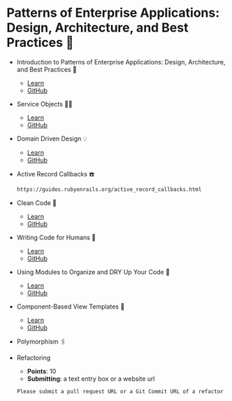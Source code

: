 # Patterns of Enterprise Applications: Design, Architecture, and Best Practices 📐
- Introduction to Patterns of Enterprise Applications: Design, Architecture, and Best Practices 📐
  - [Learn](https://learn.firstdraft.com/lessons/350-patterns-of-enterprise-application-architecture-intro)
  - [GitHub](https://github.com/DPI-WE/patterns-of-enterprise-application-architecture-intro)

- Service Objects 🚆✨
  - [Learn](https://learn.firstdraft.com/lessons/392-service-objects)
  - [GitHub](https://github.com/DPI-WE/service-objects)

- Domain Driven Design 💡
  - [Learn](https://learn.firstdraft.com/lessons/394-domain-driven-design)
  - [GitHub](https://github.com/DPI-WE/domain-driven-design)

<!-- TODO: add a better example -->
- Active Record Callbacks ☎️
  ```md
  https://guides.rubyonrails.org/active_record_callbacks.html
  ```

- Clean Code 🛀
  - [Learn](https://learn.firstdraft.com/lessons/391-clean-code)
  - [GitHub](https://github.com/DPI-WE/clean-code)

- Writing Code for Humans 🚶
  - [Learn](https://learn.firstdraft.com/lessons/395-writing-code-for-humans)
  - [GitHub](https://github.com/DPI-WE/writing-code-for-humans)

- Using Modules to Organize and DRY Up Your Code 🧱
  - [Learn](https://learn.firstdraft.com/lessons/403-rails-concerns)
  - [GitHub](https://github.com/DPI-WE/rails-concerns)

- Component-Based View Templates 🧩
  - [Learn](https://learn.firstdraft.com/lessons/404-component-based-view-templates)
  - [GitHub](https://github.com/DPI-WE/component-based-view-templates)

<!-- TODO -->
- Polymorphism 🖇️

- Refactoring
  - **Points**: 10
  - **Submitting**: a text entry box or a website url
  ```md
  Please submit a pull request URL or a Git Commit URL of a refactor in your project. Please include a brief description of the techniques that shaped your approach.
  ```
